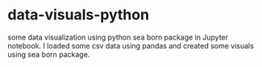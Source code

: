 # data-visuals-python
some data visualization using python sea born package in Jupyter notebook. I loaded some csv data using pandas and created some visuals using sea born package.
